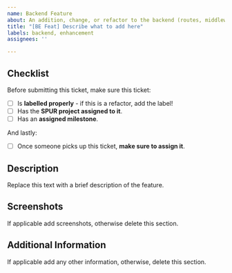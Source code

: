 ```yaml
---
name: Backend Feature
about: An addition, change, or refactor to the backend (routes, middleware, database, or funding).
title: "[BE Feat] Describe what to add here"
labels: backend, enhancement
assignees: ''

---
```


## Checklist
Before submitting this ticket, make sure this ticket:
- [ ] Is **labelled properly** - if this is a refactor, add the label!
- [ ] Has the **SPUR project assigned to it**.
- [ ] Has an **assigned milestone**.

And lastly:
- [ ] Once someone picks up this ticket, **make sure to assign it**.

## Description
Replace this text with a brief description of the feature.

## Screenshots
If applicable add screenshots, otherwise delete this section.

## Additional Information
If applicable add any other information, otherwise, delete this section.
